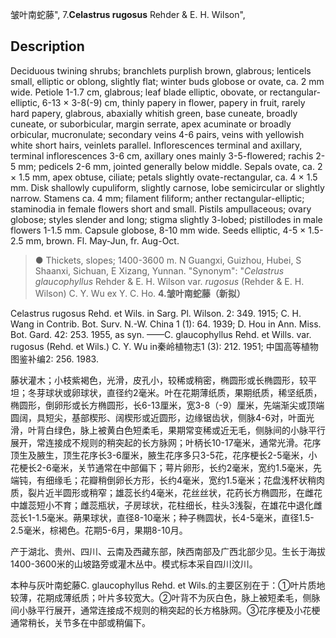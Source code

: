 皱叶南蛇藤",
7.**Celastrus rugosus** Rehder & E. H. Wilson",

## Description
Deciduous twining shrubs; branchlets purplish brown, glabrous; lenticels small, elliptic or oblong, slightly flat; winter buds globose or ovate, ca. 2 mm wide. Petiole 1-1.7 cm, glabrous; leaf blade elliptic, obovate, or rectangular-elliptic, 6-13 × 3-8(-9) cm, thinly papery in flower, papery in fruit, rarely hard papery, glabrous, abaxially whitish green, base cuneate, broadly cuneate, or suborbicular, margin serrate, apex acuminate or broadly orbicular, mucronulate; secondary veins 4-6 pairs, veins with yellowish white short hairs, veinlets parallel. Inflorescences terminal and axillary, terminal inflorescences 3-6 cm, axillary ones mainly 3-5-flowered; rachis 2-5 mm; pedicels 2-6 mm, jointed generally below middle. Sepals ovate, ca. 2 × 1.5 mm, apex obtuse, ciliate; petals slightly ovate-rectangular, ca. 4 × 1.5 mm. Disk shallowly cupuliform, slightly carnose, lobe semicircular or slightly narrow. Stamens ca. 4 mm; filament filiform; anther rectangular-elliptic; staminodia in female flowers short and small. Pistils ampullaceous; ovary globose; styles slender and long; stigma slightly 3-lobed; pistillodes in male flowers 1-1.5 mm. Capsule globose, 8-10 mm wide. Seeds elliptic, 4-5 × 1.5-2.5 mm, brown. Fl. May-Jun, fr. Aug-Oct.

> ● Thickets, slopes; 1400-3600 m. N Guangxi, Guizhou, Hubei, S Shaanxi, Sichuan, E Xizang, Yunnan.
  "Synonym": "*Celastrus glaucophyllus* Rehder &amp; E. H. Wilson var. *rugosus* (Rehder &amp; E. H. Wilson) C. Y. Wu ex Y. C. Ho.
**4.皱叶南蛇藤（新拟）**

Celastrus rugosus Rehd. et Wils. in Sarg. Pl. Wilson. 2: 349. 1915; C. H. Wang in Contrib. Bot. Surv. N.-W. China 1 (1): 64. 1939; D. Hou in Ann. Miss. Bot. Gard. 42: 253. 1955, as syn. ——C. glaucophyllus Rehd. et Wills. var. rugosus (Rehd. et Wils.) C. Y. Wu in秦岭植物志1 (3): 212. 1951; 中国高等植物图鉴补编2: 256. 1983.

藤状灌木；小枝紫褐色，光滑，皮孔小，较稀或稍密，椭圆形或长椭圆形，较平坦；冬芽球状或卵球状，直径约2毫米。叶在花期薄纸质，果期纸质，稀坚纸质，椭圆形，倒卵形或长方椭圆形，长6-13厘米，宽3-8（-9）厘米，先端渐尖或顶端圆阔，具短尖，基部楔形、阔楔形或近圆形，边缘锯齿状，侧脉4-6对，叶面光滑，叶背白绿色，脉上被黄白色短柔毛，果期常变稀或近无毛，侧脉间的小脉平行展开，常连接成不规则的稍突起的长方脉网；叶柄长10-17毫米，通常光滑。花序顶生及腋生，顶生花序长3-6厘米，腋生花序多只3-5花，花序梗长2-5毫米，小花梗长2-6毫米，关节通常在中部偏下；萼片卵形，长约2毫米，宽约1.5毫米，先端钝，有细缘毛；花瓣稍倒卵长方形，长约4毫米，宽约1.5毫米；花盘浅杯状稍肉质，裂片近半圆形或稍窄；雄蕊长约4毫米，花丝丝状，花药长方椭圆形，在雌花中雄蕊短小不育；雌蕊瓶状，子房球状，花柱细长，柱头3浅裂，在雄花中退化雌蕊长1-1.5毫米。蒴果球状，直径8-10毫米；种子椭圆状，长4-5毫米，直径1.5-2.5毫米，棕褐色。花期5-6月，果期8-10月。

产于湖北、贵州、四川、云南及西藏东部，陕西南部及广西北部少见。生长于海拔1400-3600米的山坡路旁或灌木丛中。模式标本采自四川汶川。

本种与灰叶南蛇藤C. glaucophyllus Rehd. et Wils.的主要区别在于：①叶片质地较薄，花期成薄纸质；叶片多较宽大。②叶背不为灰白色，脉上被短柔毛，侧脉间小脉平行展开，通常连接成不规则的稍突起的长方格脉网。③花序梗及小花梗通常稍长，关节多在中部或稍偏下。
